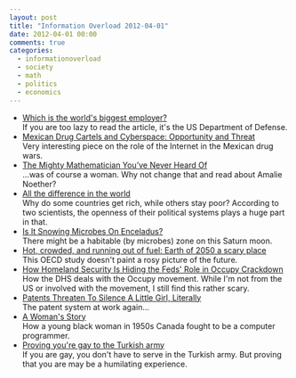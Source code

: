 ```yaml
---
layout: post
title: "Information Overload 2012-04-01"
date: 2012-04-01 00:00
comments: true
categories:
  - informationoverload
  - society
  - math
  - politics
  - economics
---
```

* [Which is the world's biggest employer?](http://www.bbc.co.uk/news/magazine-17429786)<br>If you are too lazy to read the article, it's the US Department of Defense.
* [Mexican Drug Cartels and Cyberspace: Opportunity and Threat](http://resources.infosecinstitute.com/mexican-cartels-infosec/)<br>Very interesting piece on the role of the Internet in the Mexican drug wars.
* [The Mighty Mathematician You’ve Never Heard Of](http://www.nytimes.com/2012/03/27/science/emmy-noether-the-most-significant-mathematician-youve-never-heard-of.html?_r=2&pagewanted=all)<br>...was of course a woman. Why not change that and read about Amalie Noether?
* [All the difference in the world](http://www.mit.edu/newsoffice/2012/why-nations-fail-0323.html)<br>Why do some countries get rich, while others stay poor? According to two scientists, the openness of their political systems plays a huge part in that.
* [Is It Snowing Microbes On Enceladus?](http://science.nasa.gov/science-news/science-at-nasa/2012/27mar_enceladus/)<br>There might be a habitable (by microbes) zone on this Saturn moon.
* [Hot, crowded, and running out of fuel: Earth of 2050 a scary place](http://arstechnica.com/science/news/2012/03/hot-crowded-and-running-out-of-fuel-earth-of-2050-a-scary-place.ars)<br>This OECD study doesn't paint a rosy picture of the future.
* [How Homeland Security Is Hiding the Feds' Role in Occupy Crackdown](http://www.justiceonline.org/commentary/dhs.html)<br>How the DHS deals with the Occupy movement. While I'm not from the US or involved with the movement, I still find this rather scary.
* [Patents Threaten To Silence A Little Girl, Literally](http://www.techdirt.com/articles/20120326/08360818246/patents-threaten-to-silence-little-girl-literally.shtml)<br>The patent system at work again...
* [A Woman's Story](http://raganwald.posterous.com/a-womans-story)<br>How a young black woman in 1950s Canada fought to be a computer programmer.
* [Proving you're gay to the Turkish army](http://www.bbc.co.uk/news/magazine-17474967)<br>If you are gay, you don't have to serve in the Turkish army. But proving that you are may be a humilating experience.
